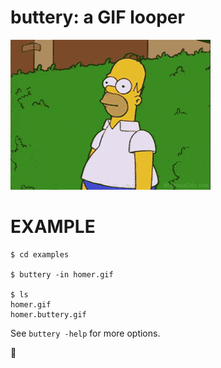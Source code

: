 # buttery: a GIF looper

![examples/homer.buttery.gif](examples/homer.buttery.gif)

# EXAMPLE

```console
$ cd examples

$ buttery -in homer.gif

$ ls
homer.gif
homer.buttery.gif
```

See `buttery -help` for more options.

🧈
